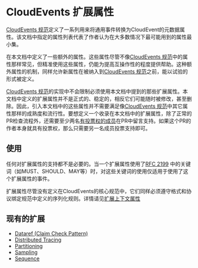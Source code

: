 # CloudEvents 扩展属性

[CloudEvents 规范](spec_CN.md)定义了一系列用来将通用事件转换为CloudEvent的元数据属性。该文档中指定的属性列表代表了作者认为在大多数情况下最可能用到的属性最小集。

在本文档中定义了一些额外的属性。这些属性尽管不像[CloudEvents 规范](spec_CN.md)中的属性那样常见，但精准使用这些属性，仍能为提高互操作性的程度提供帮助。这种额外属性的机制，同样允许新属性在被纳入到[CloudEvents 规范](spec_CN.md)之前，能以试验的形式被定义。

[CloudEvents 规范](spec_CN.md)的实现中不会限制必须使用本文档中提到的那些扩展属性。本文档中定义的扩展属性并不是正式的、稳定的，相反它们可能随时被修改，甚至删除。因此，引入本文档中的这些属性并不需要满足像[CloudEvents 规范](spec_CN.md)中其它属性那样的成熟度和流行性。要想定义一个收录在本文档中的扩展属性，除了正常的PR检查流程外，还需要至少两名[有投票权的成员](../../../community/GOVERNANCE.md#membership)在PR中留言支持。如果这个PR的作者本身就具有投票权，那么只需要另一名成员投票支持即可。

## 使用

任何对扩展属性的支持都不是必要的。当一个扩展属性使用了[RFC 2199](https://www.ietf.org/rfc/rfc2119.txt) 中的关键词（如MUST、SHOULD、MAY等）时，对这些关键词的使用仅适用于使用了这个扩展属性的事件。

扩展属性尽管没有定义在CloudEvents的核心规范中，它们同样必须遵守格式和协议绑定规范中定义的序列化规则。详情请见[扩展上下文属性](spec_CN.md#extension-context-attributes)

## 现有的扩展

- [Dataref (Claim Check Pattern)](../../extensions/dataref.md)
- [Distributed Tracing](../../extensions/distributed-tracing.md)
- [Partitioning](../../extensions/partitioning.md)
- [Sampling](../../extensions/sampledrate.md)
- [Sequence](../../extensions/sequence.md)
